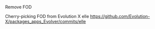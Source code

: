 Remove FOD

Cherry-picking FOD from Evolution X elle
https://github.com/Evolution-X/packages_apps_Evolver/commits/elle